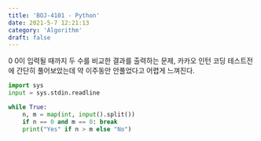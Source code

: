 ```yaml
---
title: 'BOJ-4101 - Python'
date: 2021-5-7 12:21:13
category: 'Algorithm'
draft: false
---
```

0 0이 입력될 때까지 두 수를 비교한 결과를 출력하는 문제, 카카오 인턴 코딩 테스트전에 간단히 풀어보았는데 약 이주동안 안풀었다고 어렵게 느껴진다.
```python
import sys
input = sys.stdin.readline

while True:
    n, m = map(int, input().split())
    if n == 0 and m == 0: break
    print("Yes" if n > m else "No")
```
